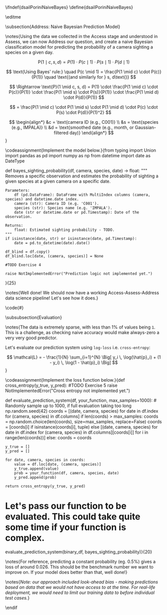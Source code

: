 \ifndef{dsailPoriniNaiveBayes}
\define{dsailPoriniNaiveBayes}

\editme

\subsection{Address: Naive Bayesian Prediction Model}


\notes{Using the data we collected in the Access stage and understood in Assess, we can now Address our question, and create a naive Bayesian classification model for predicting the probability of a camera sighting a species on a given day.

$$
\text{P}(1 \mid c, s, d) = P(1) \cdot P(c \mid 1) \cdot P(s \mid 1) \cdot P(d \mid 1)
$$

$$
\text{Using Bayes' rule:} \quad P(c \mid 1) = \frac{P(1 \mid c) \cdot P(c)}{P(1)} \quad \text{(and similarly for } s, d\text{)}
$$

$$
\Rightarrow \text{P}(1 \mid c, s, d) = P(1) \cdot \frac{P(1 \mid c) \cdot P(c)}{P(1)} \cdot \frac{P(1 \mid s) \cdot P(s)}{P(1)} \cdot \frac{P(1 \mid d) \cdot P(d)}{P(1)}
$$

$$
= \frac{P(1 \mid c) \cdot P(1 \mid s) \cdot P(1 \mid d) \cdot P(c) \cdot P(s) \cdot P(d)}{P(1)^2}
$$

$$
\begin{align*}
&c = \text{camera ID (e.g., C001)} \\
&s = \text{species (e.g., IMPALA)} \\
&d = \text{smoothed date (e.g., month, or Gaussian-filtered day)}
\end{align*}
$$}

\codeassignment{Implement the model below.}{from typing import Union
import pandas as pd
import numpy as np
from datetime import date as DateType

def bayes_sighting_probability(df, camera, species, date) -> float:
    """
    Removes a specific observation and estimates the probability of sighting
    a given species at a given camera on a specific date.

    Parameters:
        df (pd.DataFrame): DataFrame with MultiIndex columns (camera, species) and datetime.date index.
        camera (str): Camera ID (e.g. 'C001').
        species (str): Species name (e.g. 'IMPALA').
        date (str or datetime.date or pd.Timestamp): Date of the observation.

    Returns:
        float: Estimated sighting probability - TODO.
    """
    if isinstance(date, str) or isinstance(date, pd.Timestamp):
        date = pd.to_datetime(date).date()

    df_blind = df.copy()
    df_blind.loc[date, (camera, species)] = None

    #TODO Exercise 4

    raise NotImplementedError("Prediction logic not implemented yet.")
}{25}

\notes{Well done! We should now have a working Access-Assess-Address data science pipeline! Let's see how it does.}

\code{#}

\subsubsection{Evaluation}

\notes{The data is extremely sparse, with less than 1% of values being `1`. This is a challenge, as checking naive accuracy would make always-zero a very very good predictor.

Let's evaluate our prediction system using `log-loss` i.e. `cross-entropy`:

$$
\mathcal{L} = - \frac{1}{N} \sum_{i=1}^{N}
\Big[
    y_i \, \log(\hat{p}_i) + (1 - y_i) \, \log(1 - \hat{p}_i)
\Big]
$$}

\codeassignment{Implement the loss function below.}{def cross_entropy(y_true, y_pred):
    #TODO Exercise 5
    raise NotImplementedError("Cross entropy not implemented yet.")

def evaluate_prediction_system(df, your_function, max_samples=1000):
    # Randomly sample up to 1000, if full evaluation taking too long
    np.random.seed(42)
    coords = [(date, camera, species) for date in df.index for (camera, species) in df.columns]
    if len(coords) > max_samples:
        coords = np.random.choice(len(coords), size=max_samples, replace=False)
        coords = [coords[i] if isinstance(coords[i], tuple) else
                  [(date, camera, species) for date in df.index for (camera, species) in df.columns][coords[i]]
                  for i in range(len(coords))]
    else:
        coords = coords

    y_true = []
    y_pred = []

    for date, camera, species in coords:
        value = df.loc[date, (camera, species)]
        y_true.append(value)
        prob = your_function(df, camera, species, date)
        y_pred.append(prob)

    return cross_entropy(y_true, y_pred)

# Let's pass our function to be evaluated. This could take quite some time if your function is complex.
evaluate_prediction_system(binary_df, bayes_sighting_probability)}{20}


\notes{For reference, predicting a constant probability (eg. 0.5%) gives a loss of around 0.026. This should be the benchmark number we want to improve on. If your model does better than that, well done!}

\notes{*Note: our approach included look-ahead bias - making predictions based on data that we would not have access to at the time. For real-life deployment, we would need to limit our training data to before individual test cases.*}

\endif


